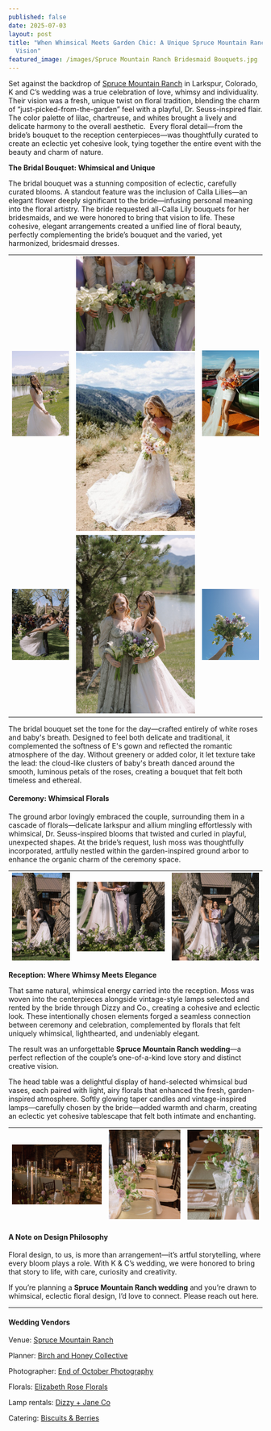 ```yaml
---
published: false
date: 2025-07-03
layout: post
title: "When Whimsical Meets Garden Chic: A Unique Spruce Mountain Ranch Wedding
  Vision"
featured_image: /images/Spruce Mountain Ranch Bridesmaid Bouquets.jpg
---
```

Set against the backdrop of [Spruce Mountain Ranch](https://sprucemountainevents.com/) in Larkspur, Colorado, K and C’s wedding was a true celebration of love, whimsy and individuality. Their vision was a fresh, unique twist on floral tradition, blending the charm of “just-picked-from-the-garden” feel with a playful, Dr. Seuss-inspired flair. The color palette of lilac, chartreuse, and whites brought a lively and delicate harmony to the overall aesthetic.  Every floral detail—from the bride’s bouquet to the reception centerpieces—was thoughtfully curated to create an eclectic yet cohesive look, tying together the entire event with the beauty and charm of nature.

**The Bridal Bouquet: Whimsical and Unique**

The bridal bouquet was a stunning composition of eclectic, carefully curated blooms. A standout feature was the inclusion of Calla Lilies—an elegant flower deeply significant to the bride—infusing personal meaning into the floral artistry. The bride requested all-Calla Lily bouquets for her bridesmaids, and we were honored to bring that vision to life. These cohesive, elegant arrangements created a unified line of floral beauty, perfectly complementing the bride’s bouquet and the varied, yet harmonized, bridesmaid dresses.

|     |     |     |
| --- | --- | --- |
| ![](/images/elizabeth-rose-florals-colorado-wedding-2.jpg) | ![](/images/20250503-BAY01148.jpg)![](/images/1.jpg) | ![](/images/11.jpg) |
| ![](/images/20250503-BAY03591.jpg) | ![](/images/20250503-BAY01271.jpg) | ![](/images/20250503-BAY01630-2.jpg) |

The bridal bouquet set the tone for the day—crafted entirely of white roses and baby's breath. Designed to feel both delicate and traditional, it complemented the softness of E's gown and reflected the romantic atmosphere of the day. Without greenery or added color, it let texture take the lead: the cloud-like clusters of baby's breath danced around the smooth, luminous petals of the roses, creating a bouquet that felt both timeless and ethereal.

#### **Ceremony: Whimsical Florals**

The ground arbor lovingly embraced the couple, surrounding them in a cascade of florals—delicate larkspur and allium mingling effortlessly with whimsical, Dr. Seuss-inspired blooms that twisted and curled in playful, unexpected shapes. At the bride’s request, lush moss was thoughtfully incorporated, artfully nestled within the garden-inspired ground arbor to enhance the organic charm of the ceremony space.

| ![](/images/elizabeth-rose-florals-colorado-wedding-3.jpg) | ![](/images/20250503-BAY03227.jpg) | ![](/images/20250503-BAY03064.jpg) |
| --- | --- | --- |

**Reception: Where Whimsy Meets Elegance**

That same natural, whimsical energy carried into the reception. Moss was woven into the centerpieces alongside vintage-style lamps selected and rented by the bride through Dizzy and Co., creating a cohesive and eclectic look. These intentionally chosen elements forged a seamless connection between ceremony and celebration, complemented by florals that felt uniquely whimsical, lighthearted, and undeniably elegant.

The result was an unforgettable **Spruce Mountain Ranch wedding**—a perfect reflection of the couple’s one-of-a-kind love story and distinct creative vision.

The head table was a delightful display of hand-selected whimsical bud vases, each paired with light, airy florals that enhanced the fresh, garden-inspired atmosphere. Softly glowing taper candles and vintage-inspired lamps—carefully chosen by the bride—added warmth and charm, creating an eclectic yet cohesive tablescape that felt both intimate and enchanting.

| ![](/images/20250503-BAY04726.jpg) | ![](/images/20250503-BAY04646.jpg) | ![](/images/20250503-BAY04630.jpg) |
| --- | --- | --- |

#### **A Note on Design Philosophy**

Floral design, to us, is more than arrangement—it’s artful storytelling, where every bloom plays a role. With K & C’s wedding, we were honored to bring that story to life, with care, curiosity and creativity.

If you’re planning a **Spruce Mountain Ranch wedding** and you’re drawn to whimsical, eclectic floral design, I’d love to connect. Please reach out here.

* * *

#### Wedding Vendors

Venue: [Spruce Mountain Ranch](https://sprucemountainevents.com/)

Planner: [Birch and Honey Collective](https://birchandhoneycollective.com/)

Photographer: [End of October Photography](https://www.endofoctober.com/)

Florals: [Elizabeth Rose Florals](https://elizabethroseflorals.com/)

Lamp rentals: [Dizzy + Jane Co](https://dizzyandjayne.co/)

Catering: [Biscuits & Berries](https://www.biscuitsandberries.com/)